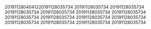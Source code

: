 2019112804041220191128035734
20191128035734
20191128035734
20191128035734
20191128035734
20191128035734
20191128035734
20191128035734
20191128035734
20191128035734
20191128035734
20191128035734
20191128035734
20191128035734
20191128035734

